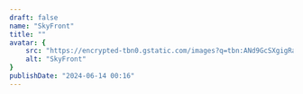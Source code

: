 ```yaml
---
draft: false
name: "SkyFront"
title: ""
avatar: {
    src: "https://encrypted-tbn0.gstatic.com/images?q=tbn:ANd9GcSXgigRaJKAKkn-InxhJq2z6R_cNaQggEfixQ&s",
    alt: "SkyFront"
}
publishDate: "2024-06-14 00:16"
---
```

